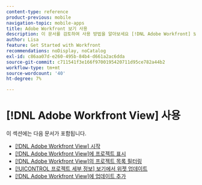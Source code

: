 ```yaml
---
content-type: reference
product-previous: mobile
navigation-topic: mobile-apps
title: Adobe Workfront 보기 사용
description: 이 문서를 검토하여 사용 방법을 알아보세요 [!DNL Adobe Workfront] 보기.
author: Lisa
feature: Get Started with Workfront
recommendations: noDisplay, noCatalog
exl-id: c86aa07d-e260-495b-84b4-d661a2ac6dda
source-git-commit: c711541f3e166f9700195420711d95ce782a44b2
workflow-type: tm+mt
source-wordcount: '40'
ht-degree: 7%

---
```


# [!DNL Adobe Workfront View] 사용

이 섹션에는 다음 문서가 포함됩니다.

* [ [!DNL Adobe Workfront View] 시작 ](../../../workfront-basics/mobile-apps/using-workfront-view/get-started-with-workfront-view.md)
* [ [!DNL Adobe Workfront View]에 프로젝트 표시](../../../workfront-basics/mobile-apps/using-workfront-view/display-projects-in-wokrfont-view.md)
* [ [!DNL Adobe Workfront View]의 프로젝트 목록 필터링](../../../workfront-basics/mobile-apps/using-workfront-view/filter-project-lists-in-workfront-view.md)
* [[!UICONTROL 프로젝트 세부 정보] 보기에서 위젯 업데이트](../../../workfront-basics/mobile-apps/using-workfront-view/update-widgets-in-workfront-view.md)
* [ [!DNL Adobe Workfront View]에 업데이트 추가](../../../workfront-basics/mobile-apps/using-workfront-view/add-updates-in-workfront-view.md)
